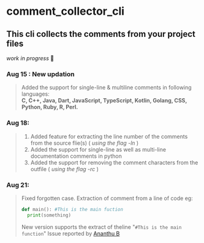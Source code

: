 # comment_collector_cli

## This cli collects the comments from your project files

_work in progress_ :construction:

### Aug 15 : New updation
> Added the support for single-line & multiline comments in following languages:</br>
> __C, C++, Java, Dart, JavaScript, TypeScript, Kotlin, Golang, CSS,
> Python, Ruby, R, Perl.__

### Aug 18:
> 1. Added feature for extracting the line number of the comments from the source flie(s) ( _using the flag -ln_ )
> 2. Added the support for single-line as well as multi-line documentation comments in python
> 3. Added the support for removing the comment characters from the outfile ( _using the flag -rc_ )

### Aug 21:
> Fixed forgotten case.
> Extraction of comment from a line of code
> eg:
> ```python
> def main(): #This is the main fuction
>   print(something)
> ```
> New version supports the extract of theline "`#This is the main function`"
> Issue reported by [Ananthu B](https://github.com/AnanthuB2001)